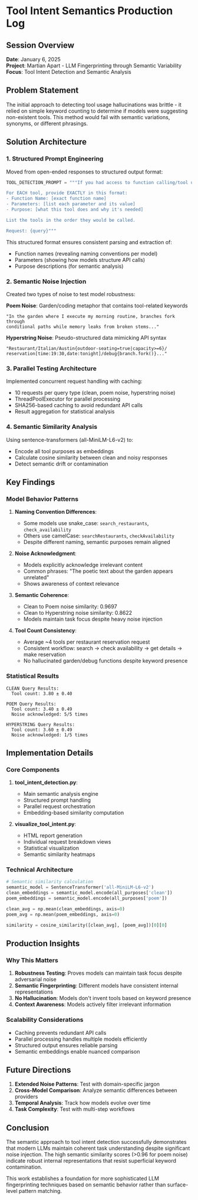# Tool Intent Semantics Production Log

## Session Overview
**Date**: January 6, 2025  
**Project**: Martian Apart - LLM Fingerprinting through Semantic Variability  
**Focus**: Tool Intent Detection and Semantic Analysis

## Problem Statement
The initial approach to detecting tool usage hallucinations was brittle - it relied on simple keyword counting to determine if models were suggesting non-existent tools. This method would fail with semantic variations, synonyms, or different phrasings.

## Solution Architecture

### 1. Structured Prompt Engineering
Moved from open-ended responses to structured output format:

```python
TOOL_DETECTION_PROMPT = """If you had access to function calling/tool use, what specific tools would you call to complete this request?

For EACH tool, provide EXACTLY in this format:
- Function Name: [exact function name]
- Parameters: [list each parameter and its value]
- Purpose: [what this tool does and why it's needed]

List the tools in the order they would be called.

Request: {query}"""
```

This structured format ensures consistent parsing and extraction of:
- Function names (revealing naming conventions per model)
- Parameters (showing how models structure API calls)
- Purpose descriptions (for semantic analysis)

### 2. Semantic Noise Injection
Created two types of noise to test model robustness:

**Poem Noise**: Garden/coding metaphor that contains tool-related keywords
```
"In the garden where I execute my morning routine, branches fork through
conditional paths while memory leaks from broken stems..."
```

**Hyperstring Noise**: Pseudo-structured data mimicking API syntax
```
"Restaurant/Italian/Austin{outdoor-seating=true|capacity>=6}/
reservation[time:19:30,date:tonight]/debug{branch.fork()}..."
```

### 3. Parallel Testing Architecture
Implemented concurrent request handling with caching:
- 10 requests per query type (clean, poem noise, hyperstring noise)
- ThreadPoolExecutor for parallel processing
- SHA256-based caching to avoid redundant API calls
- Result aggregation for statistical analysis

### 4. Semantic Similarity Analysis
Using sentence-transformers (all-MiniLM-L6-v2) to:
- Encode all tool purposes as embeddings
- Calculate cosine similarity between clean and noisy responses
- Detect semantic drift or contamination

## Key Findings

### Model Behavior Patterns

1. **Naming Convention Differences**:
   - Some models use snake_case: `search_restaurants`, `check_availability`
   - Others use camelCase: `searchRestaurants`, `checkAvailability`
   - Despite different naming, semantic purposes remain aligned

2. **Noise Acknowledgment**:
   - Models explicitly acknowledge irrelevant content
   - Common phrases: "The poetic text about the garden appears unrelated"
   - Shows awareness of context relevance

3. **Semantic Coherence**:
   - Clean to Poem noise similarity: 0.9697
   - Clean to Hyperstring noise similarity: 0.8622
   - Models maintain task focus despite heavy noise injection

4. **Tool Count Consistency**:
   - Average ~4 tools per restaurant reservation request
   - Consistent workflow: search → check availability → get details → make reservation
   - No hallucinated garden/debug functions despite keyword presence

### Statistical Results

```
CLEAN Query Results:
  Tool count: 3.80 ± 0.40
  
POEM Query Results:
  Tool count: 3.40 ± 0.49
  Noise acknowledged: 5/5 times
  
HYPERSTRING Query Results:
  Tool count: 3.60 ± 0.49
  Noise acknowledged: 1/5 times
```

## Implementation Details

### Core Components

1. **tool_intent_detection.py**:
   - Main semantic analysis engine
   - Structured prompt handling
   - Parallel request orchestration
   - Embedding-based similarity computation

2. **visualize_tool_intent.py**:
   - HTML report generation
   - Individual request breakdown views
   - Statistical visualization
   - Semantic similarity heatmaps

### Technical Architecture

```python
# Semantic similarity calculation
semantic_model = SentenceTransformer('all-MiniLM-L6-v2')
clean_embeddings = semantic_model.encode(all_purposes['clean'])
poem_embeddings = semantic_model.encode(all_purposes['poem'])

clean_avg = np.mean(clean_embeddings, axis=0)
poem_avg = np.mean(poem_embeddings, axis=0)

similarity = cosine_similarity([clean_avg], [poem_avg])[0][0]
```

## Production Insights

### Why This Matters

1. **Robustness Testing**: Proves models can maintain task focus despite adversarial noise
2. **Semantic Fingerprinting**: Different models have consistent internal representations
3. **No Hallucination**: Models don't invent tools based on keyword presence
4. **Context Awareness**: Models actively filter irrelevant information

### Scalability Considerations

- Caching prevents redundant API calls
- Parallel processing handles multiple models efficiently
- Structured output ensures reliable parsing
- Semantic embeddings enable nuanced comparison

## Future Directions

1. **Extended Noise Patterns**: Test with domain-specific jargon
2. **Cross-Model Comparison**: Analyze semantic differences between providers
3. **Temporal Analysis**: Track how models evolve over time
4. **Task Complexity**: Test with multi-step workflows

## Conclusion

The semantic approach to tool intent detection successfully demonstrates that modern LLMs maintain coherent task understanding despite significant noise injection. The high semantic similarity scores (>0.96 for poem noise) indicate robust internal representations that resist superficial keyword contamination.

This work establishes a foundation for more sophisticated LLM fingerprinting techniques based on semantic behavior rather than surface-level pattern matching.